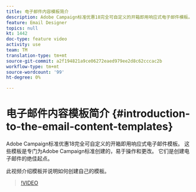 ```yaml
---
title: 电子邮件内容模板简介
description: Adobe Campaign标准优惠18完全可自定义的开箱即用响应式电子邮件模板。  这些模板是专门为Adobe Campaign标准创建的，易于操作和更改。 它们是创建电子邮件的绝佳起点。
feature: Email Designer
topics: null
kt: 1442
doc-type: feature video
activity: use
team: TM
translation-type: tm+mt
source-git-commit: a2f194821a9ce06272eaed979ee2d8c62cccac2b
workflow-type: tm+mt
source-wordcount: '99'
ht-degree: 0%

---
```



# 电子邮件内容模板简介 {#introduction-to-the-email-content-templates}

Adobe Campaign标准优惠18完全可自定义的开箱即用响应式电子邮件模板。 这些模板是专门为Adobe Campaign标准创建的，易于操作和更改。 它们是创建电子邮件的绝佳起点。

此视频介绍模板并说明如何创建自己的模板。

>[!VIDEO](https://video.tv.adobe.com/v/23106?quality=12)

